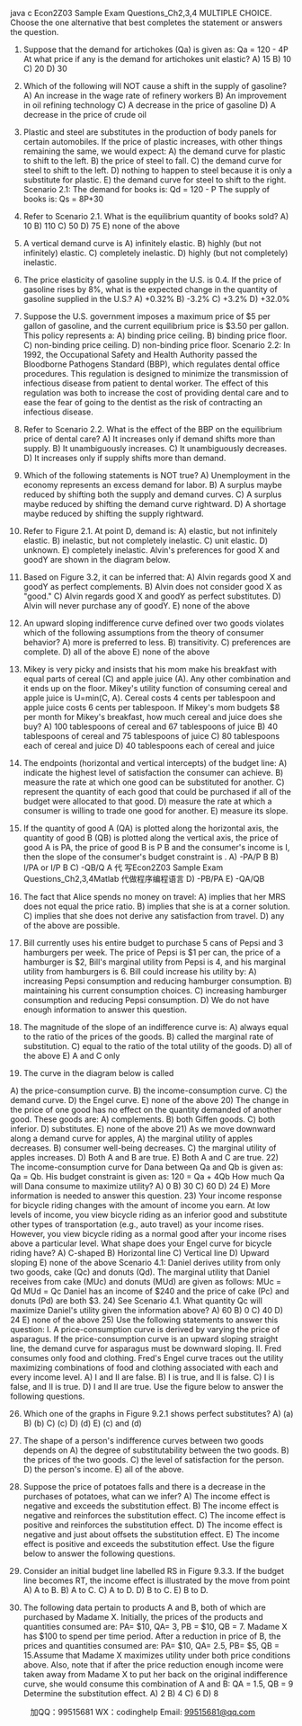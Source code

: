 java c
Econ2Z03 Sample Exam Questions_Ch2,3,4 
MULTIPLE CHOICE.    Choose the one alternative that best completes the statement or answers the question. 
1)   Suppose   that   the   demand   for   artichokes   (Qa) is   given   as:   Qa   =   120   - 4P   At   what   price   if   any   is   the   demand   for   artichokes   unit   elastic?
A)   15                                                                                                                                  B)   10                                                                                                                                  C)   20                                                                                                                                  D)   30
2)   Which   of   the   following   will   NOT   cause   a   shift   in   the   supply   of   gasoline?
A)   An   increase   in   the   wage   rate   of   refinery   workers                                       B)   An   improvement   in   oil   refining   technology
C)   A   decrease   in   the   price   of   gasoline                                                                                                                  D)   A   decrease   in   the   price   of   crude   oil
3)   Plastic   and   steel   are   substitutes   in   the   production   of   body   panels   for   certain   automobiles.      If   the   price   of   plastic increases, with   other   things   remaining   the   same, we   would   expect:
A)   the   demand   curve   for   plastic   to   shift   to   the   left.
B)   the   price   of   steel   to   fall.
C)   the   demand   curve   for   steel   to   shift   to   the   left.
D)   nothing   to   happen   to   steel   because   it   is   only   a   substitute   for   plastic.
E)   the   demand   curve   for   steel   to   shift   to   the   right.
Scenario 2.1: 
The   demand   for   books   is:                                           Qd   = 120   - P
The   supply   of   books   is:                                                       Qs   =   8P+30
4)   Refer   to   Scenario   2.1.    What   is   the   equilibrium   quantity   of   books   sold?
A)   10 
B)   110
C)   50
D)   75
E) none   of   the   above
5)   A   vertical   demand   curve   is
A)   infinitely   elastic.                                                                                                                                                                                                             B) highly   (but   not   infinitely)   elastic.
C)   completely   inelastic.                                                                                                                                                                                        D) highly   (but   not   completely) inelastic.
6)   The   price   elasticity   of   gasoline   supply   in   the   U.S. is   0.4.      If   the   price   of   gasoline   rises   by   8%, what   is   the   expected change   in   the   quantity   of   gasoline   supplied   in   the   U.S.?
A)   +0.32%                                                                                                       B)   -3.2%                                                                                                             C)    +3.2%                                                                                                          D)    +32.0%
7)   Suppose   the   U.S. government   imposes   a   maximum   price   of   $5   per   gallon   of   gasoline,   and   the   current equilibrium   price   is   $3.50 per   gallon.    This   policy   represents   a:
A) binding   price   ceiling.                                                                                                                                                                                     B) binding   price   floor.
C) non-binding   price   ceiling.                                                                                                                                                    D)   non-binding   price   floor.
Scenario 2.2: 
In   1992, the   Occupational   Safety   and   Health   Authority   passed   the   Bloodborne   Pathogens   Standard   (BBP),      which   regulates dental office procedures. This regulation is designed to minimize the   transmission   of   infectious   disease   from   patient   to   dental   worker.    The   effect   of   this   regulation   was   both   to   increase   the   cost   of   providing   dental   care   and   to   ease   the   fear   of   going   to   the dentist   as   the   risk   of   contracting   an   infectious   disease. 
8)   Refer   to   Scenario   2.2.    What   is   the   effect   of   the   BBP   on   the   equilibrium   price   of   dental   care?
A)   It   increases   only   if   demand   shifts   more   than   supply.
B)   It   unambiguously   increases.
C)   It   unambiguously   decreases.
D)   It   increases   only   if   supply   shifts   more   than   demand.
9)   Which   of   the   following   statements   is   NOT   true?
A)   Unemployment   in   the   economy   represents   an   excess   demand   for   labor.
B) A   surplus   maybe   reduced   by   shifting   both   the   supply   and   demand   curves.
C)   A   surplus   maybe   reduced   by   shifting   the   demand   curve   rightward.
D)   A   shortage   maybe   reduced   by   shifting   the   supply   rightward.

10)   Refer   to   Figure   2.1. At   point   D, demand   is:
A)   elastic, but   not   infinitely   elastic.
B)   inelastic, but   not   completely   inelastic.
C)   unit   elastic.
D)   unknown.
E)   completely   inelastic.
Alvin's preferences for good X and goodY are   shown   in   the   diagram below.

11)   Based   on   Figure   3.2, it   can   be   inferred   that:
A)   Alvin   regards   good   X   and   goodY   as   perfect   complements.
B)   Alvin   does   not   consider   good   X   as   "good."
C)   Alvin   regards   good   X   and   goodY   as   perfect   substitutes.
D) Alvin   will   never   purchase   any   of   goodY.
E) none   of   the   above
12)   An   upward   sloping   indifference   curve   defined   over   two   goods   violates   which   of   the   following   assumptions from   the   theory   of   consumer   behavior?
A)   more   is   preferred   to   less.
B)   transitivity.
C)   preferences   are   complete.
D)   all   of   the   above
E) none   of   the   above
13)   Mikey   is   very   picky   and   insists   that   his   mom   make   his   breakfast   with   equal   parts   of   cereal   (C)   and   apple   juice             (A). Any   other   combination   and   it   ends   up   on   the   floor.      Mikey's   utility   function   of   consuming   cereal   and   apple       juice   is   U=min(C, A). Cereal   costs   4 cents   per   tablespoon   and   apple   juice   costs   6 cents   per   tablespoon.      If   Mikey's   mom   budgets   $8 per   month   for   Mikey's   breakfast, how   much   cereal   and   juice   does   she   buy?
A)   100 tablespoons   of   cereal   and   67 tablespoons   of   juice
B) 40 tablespoons   of   cereal   and   75 tablespoons   of   juice
C)   80 tablespoons   each   of   cereal   and   juice
D)   40 tablespoons   each   of   cereal   and   juice
14)   The   endpoints   (horizontal   and   vertical   intercepts) of   the   budget   line:
A)   indicate   the   highest   level   of   satisfaction   the   consumer   can   achieve.
B)   measure   the   rate   at   which   one   good   can   be   substituted   for   another.
C)   represent   the   quantity   of   each   good   that   could   be   purchased   if   all   of   the   budget   were   allocated   to   that good.
D)   measure   the   rate   at   which   a   consumer   is   willing   to   trade   one   good   for   another.
E)   measure   its   slope.
15)   If   the   quantity   of   good   A   (QA) is   plotted   along   the   horizontal   axis,   the   quantity   of   good   B   (QB)   is   plotted   along the   vertical   axis, the   price   of   good   A   is   PA, the   price   of   good   B   is   P   B   and   the   consumer's   income   is   I,   then   the
slope   of   the   consumer's   budget   constraint   is    .
A)   -PA/P   B                                                                  B)   I/PA   or   I/P   B                                          C)   -QB/Q   A               代 写Econ2Z03 Sample Exam Questions_Ch2,3,4Matlab
代做程序编程语言                                                D)   -PB/PA                                                                  E)   -QA/QB
16)   The   fact   that   Alice   spends   no   money   on   travel:
A)   implies   that   her   MRS   does   not   equal   the   price   ratio.
B)   implies   that   she   is   at   a   corner   solution.
C)   implies   that   she   does   not   derive   any   satisfaction   from   travel.
D)   any   of   the   above   are   possible.
17)   Bill   currently   uses   his   entire   budget   to   purchase   5 cans   of   Pepsi   and   3 hamburgers   per   week.      The   price   of   Pepsi is   $1 per   can, the   price   of   a   hamburger   is   $2, Bill's   marginal   utility   from   Pepsi   is   4,   and   his   marginal   utility   from hamburgers   is   6.    Bill   could   increase   his   utility   by:
A)   increasing   Pepsi   consumption   and   reducing   hamburger   consumption.
B)   maintaining   his   current   consumption   choices.
C)   increasing   hamburger   consumption   and   reducing   Pepsi   consumption.
D)   We   do   not   have   enough   information   to   answer   this   question.
18)   The   magnitude   of   the   slope   of   an   indifference   curve   is:
A)   always   equal   to   the   ratio   of   the   prices   of   the   goods.
B)   called   the   marginal   rate   of   substitution.
C)   equal   to   the   ratio   of   the   total   utility   of   the   goods.
D)   all   of   the   above
E)   A and   C   only
19)   The   curve   in   the   diagram   below   is   called

A) the   price-consumption   curve.
B) the   income-consumption   curve.
C)   the   demand   curve.
D)   the   Engel   curve.
E) none   of   the   above
20)   The   change   in   the   price   of   one   good   has   no   effect   on   the   quantity   demanded   of   another   good.      These   goods   are:
A)   complements.
B) both   Giffen   goods.
C) both   inferior.
D)   substitutes.
E) none   of   the   above
21)   As   we   move   downward   along   a   demand   curve   for   apples,
A)   the   marginal   utility   of   apples   decreases.
B)   consumer   well-being   decreases.
C)   the   marginal   utility   of   apples   increases.
D)   Both   A   and   B   are   true.
E) Both   A   and   C   are   true.
22)   The   income-consumption   curve   for   Dana   between   Qa   and   Qb   is   given   as:   Qa   = Qb.   His   budget   constraint   is given   as:
120   = Qa   + 4Qb
How much Qa will Dana consume to   maximize   utility?
A)   0         B)   30    C)   60    D)   24
E)   More   information   is   needed   to   answer   this   question.
23) Your   income   response   for   bicycle   riding   changes   with   the   amount   of   income   you   earn.      At   low   levels   of   income,   you   view   bicycle   riding   as   an   inferior   good   and   substitute   other   types   of   transportation   (e.g.,   auto   travel)   as your   income   rises.    However, you   view   bicycle   riding   as   a   normal   good   after   your   income   rises   above   a particular   level.    What   shape   does   your   Engel   curve   for   bicycle   riding   have? 
A)   C-shaped
B)   Horizontal   line
C)   Vertical   line
D)   Upward   sloping
E) none   of   the   above
Scenario 4.1: 
Daniel   derives   utility   from   only   two   goods, cake   (Qc)   and   donuts   (Qd).    The   marginal   utility   that   Daniel   receives   from   cake (MUc) and   donuts   (MUd)   are   given   as   follows:
MUc   = Qd                                 MUd   = Qc
Daniel   has   an   income   of   $240 and   the   price   of   cake   (Pc)   and   donuts   (Pd)   are   both   $3.
24)   See   Scenario   4.1. What   quantity   Qc   will   maximize   Daniel's   utility   given   the   information   above?
A)   60       B)   0         C)   40       D)   24       E) none   of   the   above
25)   Use   the   following   statements   to   answer   this   question:
I.          A price-consumption curve   is   derived by varying   the   price   of   asparagus.   If   the   price-consumption   curve   is   an upward sloping straight line, the demand curve   for   asparagus must be   downward   sloping.
II.       Fred consumes only food   and   clothing.    Fred's   Engel   curve   traces   out   the utility   maximizing   combinations   of   food   and   clothing   associated   with   each   and   every   income   level.
A)   I   and   II   are   false.                                                                                                                                                                                                                   B)   I is true, and II is   false.
C)   I   is   false, and   II   is   true.                                                                                                                                                                                  D)   I and II are true.
Use the figure below to answer the following questions. 

26) Which   one   of   the   graphs   in   Figure   9.2.1   shows   perfect   substitutes?
A)   (a)                                                                                                 B)   (b)                                                                                              C)   (c)                                                                                                 D)   (d)                                                                                                 E)   (c) and   (d)
27)   The   shape   of   a   person's   indifference   curves   between   two   goods   depends   on
A)   the   degree   of   substitutability   between   the   two   goods.
B)   the   prices   of   the   two   goods.
C)   the   level   of   satisfaction   for   the   person.
D)   the   person's   income.
E)   all   of   the   above.
28)   Suppose   the   price   of   potatoes   falls   and   there   is   a   decrease   in   the   purchases   of   potatoes,   what   can   we   infer?
A)   The   income   effect   is   negative   and   exceeds   the   substitution   effect.
B)   The   income   effect   is   negative   and   reinforces   the   substitution   effect.
C)   The   income   effect   is   positive   and   reinforces   the   substitution   effect.
D)   The   income   effect   is   negative   and   just   about   offsets   the   substitution   effect.
E)   The   income   effect   is   positive   and   exceeds   the   substitution   effect.
Use the figure below to answer the following questions. 

29)   Consider   an   initial   budget   line   labelled RS in   Figure   9.3.3.   If   the   budget   line   becomes RT, the   income   effect   is illustrated   by   the   move   from   point
A) A to B.                                                                         B) A to C.                                                                         C) A to D. D) B to C.                                                                         E) B to D.
30)   The   following   data   pertain   to   products   A   and   B, both   of   which   are   purchased   by   Madame   X.      Initially,   the   prices of   the   products   and   quantities   consumed   are:
PA= $10, QA= 3, PB   = $10, QB   =   7.
Madame   X   has   $100 to   spend   per   time   period.    After   a   reduction   in   price   of   B,   the   prices   and   quantities consumed   are:
PA= $10, QA= 2.5, PB= $5, QB   = 15.Assume   that   Madame   X   maximizes   utility   under   both   price   conditions   above.    Also, note   that   if   after   the   price    reduction enough income were taken away from Madame X to put her back on   the   original   indifference   curve,   she   would   consume   this   combination   of   A   and   B:
QA   =   1.5,                         QB   = 9
Determine the substitution effect.
A)   2                                                                                                                                        B)   4                                                                                                                                        C)   6                                                                                                                                        D)   8



         
加QQ：99515681  WX：codinghelp  Email: 99515681@qq.com

